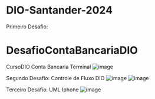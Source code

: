 # DIO-Santander-2024
Primeiro Desafio:
# DesafioContaBancariaDIO
CursoDIO Conta Bancaria Terminal
![image](https://github.com/Maiko552/DIO-Santander-2024/assets/111329558/c3f665e6-22aa-403d-b9ee-ee82926ec48a)

Segundo Desafio:
Controle de Fluxo DIO
![image](https://github.com/Maiko552/DIO-Santander-2024/assets/111329558/e9070906-2f2a-4f7d-957f-ddb59e5de417)
![image](https://github.com/Maiko552/DIO-Santander-2024/assets/111329558/1f015786-e115-435c-989d-bfa7492eeafe)

Terceiro Desafio:
UML Iphone
![image](https://github.com/Maiko552/DIO-Santander-2024/assets/111329558/b0c96b90-84c5-4750-8190-64bcea692740)
